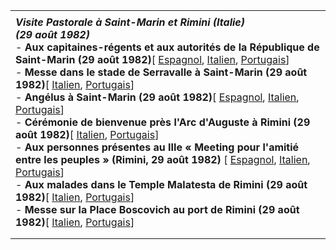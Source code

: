 |     |
| --- |
|  |
| ***Visite Pastorale à Saint-Marin et Rimini (Italie)***<br>***(29 août 1982)***<br>- **Aux capitaines-régents et aux autorités de la République de Saint-Marin (29 août 1982)**[ [Espagnol](/content/john-paul-ii/es/speeches/1982/august/documents/hf_jp-ii_spe_19820829_autorita-s-marino.html), [Italien](/content/john-paul-ii/it/speeches/1982/august/documents/hf_jp-ii_spe_19820829_autorita-s-marino.html), [Portugais](/content/john-paul-ii/pt/speeches/1982/august/documents/hf_jp-ii_spe_19820829_autorita-s-marino.html)]<br>- **Messe dans le stade de Serravalle à Saint-Marin (29 août 1982)**[ [Italien](/content/john-paul-ii/it/homilies/1982/documents/hf_jp-ii_hom_19820829_san-marino.html), [Portugais](/content/john-paul-ii/pt/homilies/1982/documents/hf_jp-ii_hom_19820829_san-marino.html)]<br>- **Angélus à Saint-Marin (29 août 1982)**[ [Espagnol](/content/john-paul-ii/es/angelus/1982/documents/hf_jp-ii_ang_19820829.html), [Italien](/content/john-paul-ii/it/angelus/1982/documents/hf_jp-ii_ang_19820829.html), [Portugais](/content/john-paul-ii/pt/angelus/1982/documents/hf_jp-ii_ang_19820829.html)]<br>- **Cérémonie de bienvenue près l'Arc d'Auguste à Rimini (29 août 1982)**[ [Italien](/content/john-paul-ii/it/speeches/1982/august/documents/hf_jp-ii_spe_19820829_arco-augusto-rimini.html), [Portugais](/content/john-paul-ii/pt/speeches/1982/august/documents/hf_jp-ii_spe_19820829_arco-augusto-rimini.html)]<br>- **Aux personnes présentes au IIIe « Meeting pour l'amitié entre les peuples » (Rimini, 29 août 1982)** [ [Espagnol](/content/john-paul-ii/es/speeches/1982/august/documents/hf_jp-ii_spe_19820829_meeting-amicizia.html), [Italien](/content/john-paul-ii/it/speeches/1982/august/documents/hf_jp-ii_spe_19820829_meeting-amicizia.html), [Portugais](/content/john-paul-ii/pt/speeches/1982/august/documents/hf_jp-ii_spe_19820829_meeting-amicizia.html)]<br>- **Aux malades dans le Temple Malatesta de Rimini (29 août 1982)**[ [Italien](/content/john-paul-ii/it/speeches/1982/august/documents/hf_jp-ii_spe_19820829_ammalati-rimini.html), [Portugais](/content/john-paul-ii/pt/speeches/1982/august/documents/hf_jp-ii_spe_19820829_ammalati-rimini.html)]<br>- **Messe sur la Place Boscovich au port de Rimini (29 août 1982)**[ [Italien](/content/john-paul-ii/it/homilies/1982/documents/hf_jp-ii_hom_19820829_rimini.html), [Portugais](/content/john-paul-ii/pt/homilies/1982/documents/hf_jp-ii_hom_19820829_rimini.html)] |
|  |
|  |